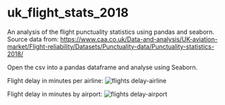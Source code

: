 # uk_flight_stats_2018
An analysis of the flight punctuality statistics using pandas and seaborn. Source data from: https://www.caa.co.uk/Data-and-analysis/UK-aviation-market/Flight-reliability/Datasets/Punctuality-data/Punctuality-statistics-2018/

Open the csv into a pandas dataframe and analyse using Seaborn.

Flight delay in minutes per airline:
![flights delay-airline](https://user-images.githubusercontent.com/30912225/40423048-3c2f532e-5e89-11e8-9f8b-4699b28a7637.png)

Flight delay in minutes by airport:
![flights delay-airport](https://user-images.githubusercontent.com/30912225/40423054-3f785f30-5e89-11e8-9522-9a171e0b8a26.png)
